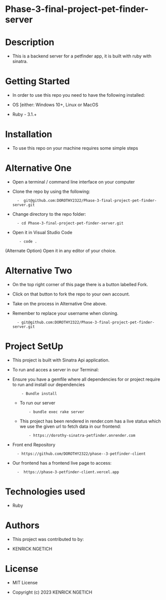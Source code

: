 # Phase-3-final-project-pet-finder-server
# Description

- This is a backend server for a petfinder app, it is built with ruby with sinatra.

# Getting Started

- In order to use this repo you need to have the following installed:

 - OS [either: Windows 10+, Linux or MacOS

- Ruby - 3.1.+

# Installation
- To use this repo on your machine requires some simple steps

# Alternative One

- Open a terminal / command line interface on your computer

- Clone the repo by using the following:

        -  git@github.com:DOROTHY2322/Phase-3-final-project-pet-finder-server.git

- Change directory to the repo folder:

        - cd Phase-3-final-project-pet-finder-server.git

- Open it in Visual Studio Code

         - code .

(Alternate Option) Open it in any editor of your choice.

# Alternative Two

- On the top right corner of this page there is a button labelled Fork.

- Click on that button to fork the repo to your own account.

- Take on the process in Alternative One above.

- Remember to replace your username when cloning.

        - git@github.com:DOROTHY2322/Phase-3-final-project-pet-finder-server.git

# Project SetUp

- This project is built with Sinatra Api application.
- To run and acces a server in our Terminal:
    
- Ensure you have a gemfile where all dependencies for or project require to run and install our dependencies

          - Bundle install

  - To run our server 

            - bundle exec rake server  

  - This project has been rendered in render.com has a live status which we use the given url to fetch data  in our frontend:

            - https://dorothy-sinatra-petfinder.onrender.com   


- Front end Repository

        - https://github.com/DOROTHY2322/phase--3-petfinder-client

 - Our frontend has a frontend live page to access:

         -  https://phase-3-petfinder-client.vercel.app
          

# Technologies used

- Ruby

# Authors

- This project was contributed to by:

- KENRICK NGETICH

# License
- MIT License

- Copyright (c) 2023 KENRICK NGETICH

